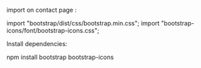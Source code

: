 import on contact page  :

import "bootstrap/dist/css/bootstrap.min.css";
import "bootstrap-icons/font/bootstrap-icons.css";


Install dependencies:

npm install bootstrap bootstrap-icons
